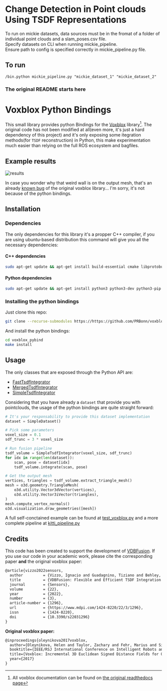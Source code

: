 # Change Detection in Point clouds Using TSDF Representations
To run on mickie datasets, data sources must be in the fromat of a folder of individual point clouds and a slam_poses.csv file. \
Specify datasets on CLI when running mickie_pipeline. \
Ensure path to config is specified correctly in mickie_pipeline.py file. 

## To run 
```
/bin.python mickie_pipeline.py "mickie_dataset_1" "mickie_dataset_2"
```


### The original README starts here 
# Voxblox Python Bindings

This small library provides python Bindings for the
[Voxblox](https://voxblox.readthedocs.io/en/latest/index.html) library[^fn]. The original code has
not been modified at all(even more, it's just a hard dependency of this project) and it's only
exposing some itegration methods(for `TSDF` reconstruction) in Python, this make experimentation
much easier than relying on the full ROS ecosystem and bagfiles.

[^fn]: All voxblox documentation can be found on [the original readthedocs page](https://voxblox.readthedocs.io/en/latest/index.html)

## Example results

![results](results.png)

In case you wonder why that weird wall is on the output mesh, that's an already [known
bug](https://github.com/ethz-asl/voxblox/issues/373) of the original voxblox library... I'm sorry,
it's not because of the python bindings.

## Installation

### Dependencies

The only dependencies for this library it's a propper C++ compiler, if you are using ubuntu-based distribution this command will give you all the necessary dependencies:

#### C++ dependencies

```sh
sudo apt-get update && apt-get install build-essential cmake libprotobuf-dev protobuf-compiler
```

#### Python dependencies

```sh
sudo apt-get update && apt-get install python3 python3-dev python3-pip
```

### Installing the python bindings

Just clone this repo:

```sh
git clone --recurse-submodules https://https://github.com/PRBonn/voxblox_pybind
```

And install the python bindings:

```sh
cd voxblox_pybind
make install
```

## Usage

The only classes that are exposed through the Python API are:

- [FastTsdfIntegrator](https://voxblox.readthedocs.io/en/latest/api/classvoxblox_1_1FastTsdfIntegrator.html)
- [MergedTsdfIntegrator](https://voxblox.readthedocs.io/en/latest/api/classvoxblox_1_1MergedTsdfIntegrator.html)
- [SimpleTsdfIntegrator](https://voxblox.readthedocs.io/en/latest/api/classvoxblox_1_1SimpleTsdfIntegrator.html)

Considering that you have already a `dataset` that provide you with pointclouds, the usage of the python bindings are quite straight forward:

```python
# It's your responsability to provide this dataset implementation
dataset = SimpleDataset()

# Pick some parameters
voxel_size = 0.1
sdf_trunc = 3 * voxel_size

# Run fusion pipeline
tsdf_volume = SimpleTsdfIntegrator(voxel_size, sdf_trunc)
for idx in range(len(dataset)):
    scan, pose = dataset[idx]
    tsdf_volume.integrate(scan, pose)

# Get the output mesh
vertices, triangles = tsdf_volume.extract_triangle_mesh()
mesh = o3d.geometry.TriangleMesh(
    o3d.utility.Vector3dVector(vertices),
    o3d.utility.Vector3iVector(triangles),
)
mesh.compute_vertex_normals()
o3d.visualization.draw_geometries([mesh])

```

A full self-conctained example can be found at [test_voxblox.py](apps/test_voxblox.py) and a more complete pipeline at [kitti_pipeline.py](apps/kitti_pipeline.py)

## Credits

This code has been created to support the development of
[VDBFusion](https://github.com/PRBonn/vdbfusion). If you use our code in your academic work, please
cite the corresponding paper **and** the original voxblox paper:

```latex
@article{vizzo2022sensors,
  author         = {Vizzo, Ignacio and Guadagnino, Tiziano and Behley, Jens and Stachniss, Cyrill},
  title          = {VDBFusion: Flexible and Efficient TSDF Integration of Range Sensor Data},
  journal        = {Sensors},
  volume         = {22},
  year           = {2022},
  number         = {3},
  article-number = {1296},
  url            = {https://www.mdpi.com/1424-8220/22/3/1296},
  issn           = {1424-8220},
  doi            = {10.3390/s22031296}
}
```

**Original voxblox paper:**

```latex
@inproceedings{oleynikova2017voxblox,
  author={Oleynikova, Helen and Taylor, Zachary and Fehr, Marius and Siegwart, Roland and  Nieto, Juan},
  booktitle={IEEE/RSJ International Conference on Intelligent Robots and Systems (IROS)},
  title={Voxblox: Incremental 3D Euclidean Signed Distance Fields for On-Board MAV Planning},
  year={2017}
}
```
